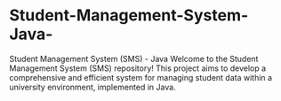 # Student-Management-System-Java-
Student Management System (SMS) - Java Welcome to the Student Management System (SMS) repository! This project aims to develop a comprehensive and efficient system for managing student data within a university environment, implemented in Java.

